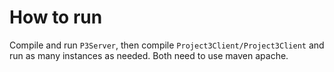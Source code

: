 # How to run
Compile and run ```P3Server```, then compile ```Project3Client/Project3Client``` and run as many instances as needed. Both need to use maven apache.
